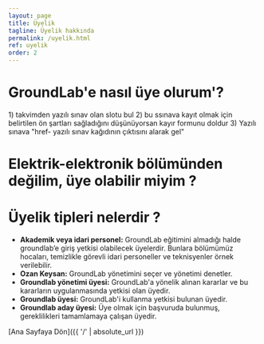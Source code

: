 ```yaml
---
layout: page
title: Üyelik
tagline: Üyelik hakkında
permalink: /uyelik.html
ref: uyelik
order: 2
---
```

<h1>GroundLab'e nasıl üye olurum'?</h1>
  1) takvimden yazılı sınav olan slotu bul
  2) bu ssınava kayıt olmak için belirtilen ön şartları sağladığını düşünüyorsan kayır formunu doldur
  3) Yazılı sınava "href- yazılı sınav kağıdının çıktısını alarak gel"


<h1>Elektrik-elektronik bölümünden değilim, üye olabilir miyim ?</h1>

<h1>Üyelik tipleri nelerdir ?</h1>
  <ul>
    <li><b>Akademik veya idari personel:</b> GroundLab eğitimini almadığı halde groundlab’e giriş yetkisi olabilecek üyelerdir. Bunlara bölümümüz hocaları, temizlikle görevli idari personeller ve teknisyenler örnek verilebilir.</li>
    <li><b>Ozan Keysan:</b> GroundLab yönetimini seçer ve yönetimi denetler. </li>
    <li><b>Groundlab yönetimi üyesi:</b> GroundLab'a yönelik alınan kararlar ve bu kararların uygulanmasında yetkisi olan üyedir.</li>
    <li><b>Groundlab üyesi:</b> GroundLab'i kullanma yetkisi bulunan üyedir. </li>
    <li><b>Groundlab aday üyesi:</b> Üye olmak için başvuruda bulunmuş, gereklilikleri tamamlamaya çalışan üyedir.</li>
  </ul>

[Ana Sayfaya Dön]({{ '/' | absolute_url }})
